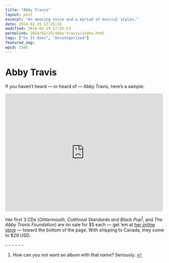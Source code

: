 ```yaml
---
title: "Abby Travis"
layout: post
excerpt: "An amazing voice and a myriad of musical styles."
date: 2014-02-25 17:25:53
modified: 2014-02-25 17:25:53
permalink: 2014/02/25/abby-travis/index.html
tags: ["So It Goes", "Uncategorized"]
featured_img: 
wpid: 1506
---
```


# Abby Travis

If you haven’t heard — or heard of — Abby Travis﻿, here’s a sample:

<iframe allow="accelerometer; autoplay; clipboard-write; encrypted-media; gyroscope; picture-in-picture; web-share" allowfullscreen="" frameborder="0" height="375" loading="lazy" src="https://www.youtube.com/embed/nTcJyphuUN0?feature=oembed" title="Abby Travis - Blythe" width="500"></iframe>

Her first 3 CDs (*Glittermouth*, *Cutthroat Standards and Black Pop*<sup id="fnref-1506:1">[1](#fn-1506:1)</sup>, and *The Abby Travis Foundation*) are on sale for $5 each — get ’em at [her online store](http://www.abbytravis.com/store.html) — toward the bottom of the page. With shipping to Canada, they come to $29 USD.

<div class="footnotes">- - - - - -

1. How can you *not* want an album with that name? Seriously. [↩](#fnref-1506:1)

</div>